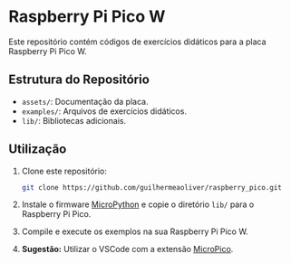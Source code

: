 # Raspberry Pi Pico W

Este repositório contém códigos de exercícios didáticos para a placa Raspberry Pi Pico W.

## Estrutura do Repositório

-   `assets/`: Documentação da placa.
-   `examples/`: Arquivos de exercícios didáticos.
-   `lib/`: Bibliotecas adicionais.

## Utilização

1.  Clone este repositório:

    ```bash
    git clone https://github.com/guilhermeaoliver/raspberry_pico.git
    ```

2.  Instale o firmware [MicroPython](https://micropython.org/) e copie o diretório `lib/` para o Raspberry Pi Pico.

3.  Compile e execute os exemplos na sua Raspberry Pi Pico W.

4.  **Sugestão:** Utilizar o VSCode com a extensão [MicroPico](https://marketplace.visualstudio.com/items?itemName=paulober.pico-w-go).